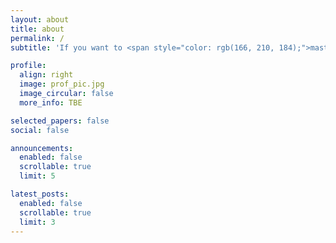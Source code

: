 ```yaml
---
layout: about
title: about
permalink: /
subtitle: 'If you want to <span style="color: rgb(166, 210, 184);">master</span> something, <span style="color: rgb(166, 210, 184);">teach</span> it — Richard Feynman'

profile:
  align: right
  image: prof_pic.jpg
  image_circular: false
  more_info: TBE

selected_papers: false
social: false

announcements:
  enabled: false
  scrollable: true
  limit: 5

latest_posts:
  enabled: false
  scrollable: true
  limit: 3
---
```


